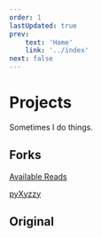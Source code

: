 ```yaml
---
order: 1
lastUpdated: true
prev:
    text: 'Home'
    link: '../index'
next: false
---
```

# Projects

Sometimes I do things.

## Forks

[Available Reads](forks/available-reads)

[pyXyzzy](forks/pyxyzzy)

## Original
